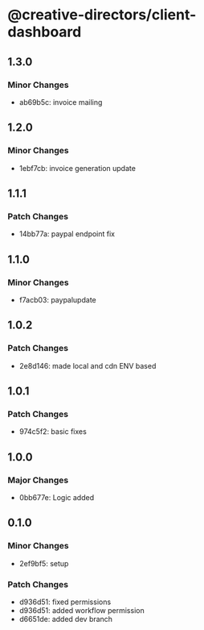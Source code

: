 # @creative-directors/client-dashboard

## 1.3.0

### Minor Changes

- ab69b5c: invoice mailing

## 1.2.0

### Minor Changes

- 1ebf7cb: invoice generation update

## 1.1.1

### Patch Changes

- 14bb77a: paypal endpoint fix

## 1.1.0

### Minor Changes

- f7acb03: paypalupdate

## 1.0.2

### Patch Changes

- 2e8d146: made local and cdn ENV based

## 1.0.1

### Patch Changes

- 974c5f2: basic fixes

## 1.0.0

### Major Changes

- 0bb677e: Logic added

## 0.1.0

### Minor Changes

- 2ef9bf5: setup

### Patch Changes

- d936d51: fixed permissions
- d936d51: added workflow permission
- d6651de: added dev branch
